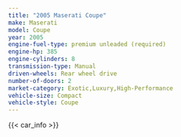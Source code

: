 ```yaml
---
title: "2005 Maserati Coupe"
make: Maserati
model: Coupe
year: 2005
engine-fuel-type: premium unleaded (required)
engine-hp: 385
engine-cylinders: 8
transmission-type: Manual
driven-wheels: Rear wheel drive
number-of-doors: 2
market-category: Exotic,Luxury,High-Performance
vehicle-size: Compact
vehicle-style: Coupe
---
```


{{< car_info >}}
